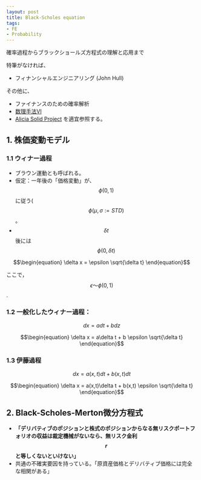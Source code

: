 ```yaml
---
layout: post
title: Black-Scholes equation
tags: 
- FE 
- Probability
---
```


<script src="https://cdn.mathjax.org/mathjax/latest/MathJax.js?config=TeX-AMS-MML_HTMLorMML" type="text/javascript"></script>
確率過程からブラックショールズ方程式の理解と応用まで

特筆がなければ、
* フィナンシャルエンジニアリング (John Hull) 

その他に、
* ファイナンスのための確率解析
* [数理手法VI](https://ocwx.ocw.u-tokyo.ac.jp/course_11403/)
* [Alicia Solid Project](https://www.youtube.com/watch?v=NE1W0wJH8q8) 
を適宜参照する。


## 1. 株価変動モデル

### 1.1 ウィナー過程
- ブラウン運動とも呼ばれる。
- 仮定：一年後の「価格変動」が、$$\phi(0,1) $$に従う($$\phi(\mu, \sigma :=STD)$$。
- $$\delta t$$ 後には$$\phi(0,\delta t)$$

$$\begin{equation}
\delta x = \epsilon \sqrt{\delta t}
\end{equation}$$

ここで，$$\epsilon 〜 \phi(0,1) $$ . 


### 1.2 一般化したウィナー過程：

$$\begin{equation}
dx = adt + bdz
\end{equation}$$



$$\begin{equation}
\delta x = a\delta t + b \epsilon \sqrt{\delta t}
\end{equation}$$

### 1.3 伊藤過程


$$\begin{equation}
dx = a(x,t) dt + b(x,t)dt
\end{equation}$$


$$\begin{equation}
\delta x = a(x,t)\delta t + b(x,t) \epsilon \sqrt{\delta t}
\end{equation}$$



### 

## 2. Black-Scholes-Merton微分方程式

- **「デリバティブのポジションと株式のポジションからなる無リスクポートフォリオの収益は裁定機械がないなら、無リスク金利$$r$$と等しくないといけない」**
- 共通の不確実要因を持っている。「原資産価格とデリバティブ価格には完全な相関がある」




